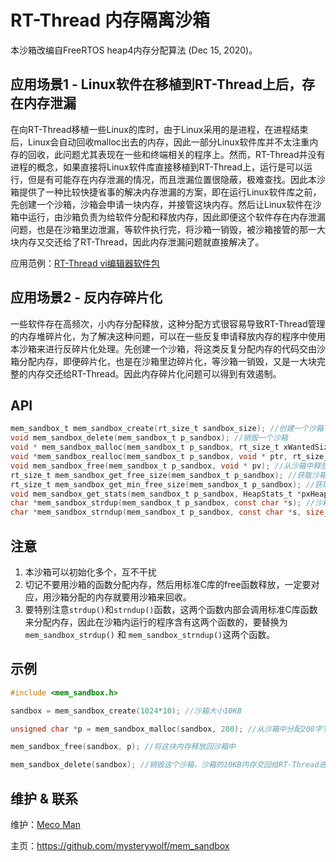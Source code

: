 # RT-Thread 内存隔离沙箱

本沙箱改编自FreeRTOS heap4内存分配算法 (Dec 15, 2020)。



## 应用场景1 - Linux软件在移植到RT-Thread上后，存在内存泄漏

在向RT-Thread移植一些Linux的库时，由于Linux采用的是进程，在进程结束后，Linux会自动回收malloc出去的内存，因此一部分Linux软件库并不太注重内存的回收，此问题尤其表现在一些和终端相关的程序上。然而，RT-Thread并没有进程的概念，如果直接将Linux软件库直接移植到RT-Thread上，运行是可以运行，但是有可能存在内存泄漏的情况，而且泄漏位置很隐蔽，极难查找。因此本沙箱提供了一种比较快捷省事的解决内存泄漏的方案，即在运行Linux软件库之前，先创建一个沙箱，沙箱会申请一块内存，并接管这块内存。然后让Linux软件在沙箱中运行，由沙箱负责为给软件分配和释放内存，因此即便这个软件存在内存泄漏问题，也是在沙箱里边泄漏，等软件执行完，将沙箱一销毁，被沙箱接管的那一大块内存又交还给了RT-Thread，因此内存泄漏问题就直接解决了。

应用范例：[RT-Thread vi编辑器软件包](https://github.com/RT-Thread-packages/vi)



## 应用场景2 - 反内存碎片化

一些软件存在高频次，小内存分配释放，这种分配方式很容易导致RT-Thread管理的内存堆碎片化，为了解决这种问题，可以在一些反复申请释放内存的程序中使用本沙箱来进行反碎片化处理。先创建一个沙箱，将这类反复分配内存的代码交由沙箱分配内存，即便碎片化，也是在沙箱里边碎片化，等沙箱一销毁，又是一大块完整的内存交还给RT-Thread。因此内存碎片化问题可以得到有效遏制。



## API

```c
mem_sandbox_t mem_sandbox_create(rt_size_t sandbox_size); //创建一个沙箱
void mem_sandbox_delete(mem_sandbox_t p_sandbox); //销毁一个沙箱
void * mem_sandbox_malloc(mem_sandbox_t p_sandbox, rt_size_t xWantedSize); //从沙箱中分配内存 malloc
void *mem_sandbox_realloc(mem_sandbox_t p_sandbox, void * ptr, rt_size_t size); //从沙箱中分配内存 realloc
void mem_sandbox_free(mem_sandbox_t p_sandbox, void * pv); //从沙箱中释放内存 free
rt_size_t mem_sandbox_get_free_size(mem_sandbox_t p_sandbox); //获取沙箱当前剩余的内存大小(字节)
rt_size_t mem_sandbox_get_min_free_size(mem_sandbox_t p_sandbox); //获取沙箱历史最低剩余内存大小(字节)
void mem_sandbox_get_stats(mem_sandbox_t p_sandbox, HeapStats_t *pxHeapStats); //获取沙箱当前状态(一般不会用到)
char *mem_sandbox_strdup(mem_sandbox_t p_sandbox, const char *s); //沙箱版strdup函数
char *mem_sandbox_strndup(mem_sandbox_t p_sandbox, const char *s, size_t n); //沙箱版strndup函数
```



## 注意

1. 本沙箱可以初始化多个，互不干扰
2. 切记不要用沙箱的函数分配内存，然后用标准C库的free函数释放，一定要对应，用沙箱分配的内存就要用沙箱来回收。
3. 要特别注意`strdup()`和`strndup()`函数，这两个函数内部会调用标准C库函数来分配内存，因此在沙箱内运行的程序含有这两个函数的，要替换为`mem_sandbox_strdup()` 和 `mem_sandbox_strndup()`这两个函数。



## 示例

```c
#include <mem_sandbox.h>

sandbox = mem_sandbox_create(1024*10); //沙箱大小10KB

unsigned char *p = mem_sandbox_malloc(sandbox, 200); //从沙箱中分配200字节

mem_sandbox_free(sandbox, p); //将这块内存释放回沙箱中

mem_sandbox_delete(sandbox); //销毁这个沙箱，沙箱的10KB内存交回给RT-Thread进行管理
```



## 维护 & 联系

维护：[Meco Man](https://github.com/mysterywolf)

主页：https://github.com/mysterywolf/mem_sandbox